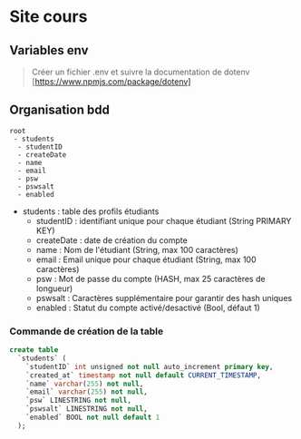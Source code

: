 # Site cours

## Variables env

> Créer un fichier .env et suivre la documentation de dotenv [https://www.npmjs.com/package/dotenv]

## Organisation bdd

```
root
 - students
  - studentID
  - createDate
  - name
  - email
  - psw
  - pswsalt
  - enabled
```

- students : table des profils étudiants
  - studentID : identifiant unique pour chaque étudiant (String PRIMARY KEY)
  - createDate : date de création du compte
  - name : Nom de l'étudiant (String, max 100 caractères)
  - email : Email unique pour chaque étudiant (String, max 100 caractères)
  - psw : Mot de passe du compte (HASH, max 25 caractères de longueur)
  - pswsalt : Caractères supplémentaire pour garantir des hash uniques
  - enabled : Statut du compte activé/desactivé (Bool, défaut 1)

### Commande de création de la table

```sql
create table
  `students` (
    `studentID` int unsigned not null auto_increment primary key,
    `created_at` timestamp not null default CURRENT_TIMESTAMP,
    `name` varchar(255) not null,
    `email` varchar(255) not null,
    `psw` LINESTRING not null,
    `pswsalt` LINESTRING not null,
    `enabled` BOOL not null default 1
  );
```